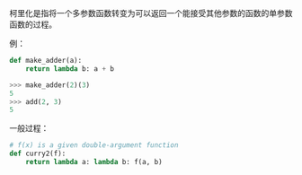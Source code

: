 柯里化是指将一个多参数函数转变为可以返回一个能接受其他参数的函数的单参数函数的过程。

例：
```python
def make_adder(a):
	return lambda b: a + b

>>> make_adder(2)(3)
5
>>> add(2, 3)
5
```
一般过程：
```python
# f(x) is a given double-argument function
def curry2(f):
	return lambda a: lambda b: f(a, b)
```